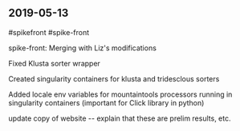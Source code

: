 ## 2019-05-13

 #spikefront #spike-front

spike-front: Merging with Liz's modifications

Fixed Klusta sorter wrapper

Created singularity containers for klusta and tridesclous sorters

Added locale env variables for mountaintools processors running in singularity containers (important for Click library in python)

update copy of website -- explain that these are prelim results, etc.
